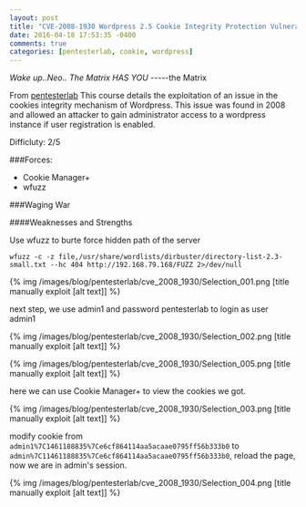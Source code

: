 ```yaml
---
layout: post
title: "CVE-2008-1930 Wordpress 2.5 Cookie Integrity Protection Vulnerability"
date: 2016-04-18 17:53:35 -0400
comments: true
categories: [pentesterlab, cookie, wordpress]
---
```


*Wake up..Neo.. The Matrix HAS YOU* -----the Matrix

From [pentesterlab](https://pentesterlab.com/exercises/cve-2008-1930/course)
This course details the exploitation of an issue in the cookies integrity mechanism of Wordpress. This issue was found in 2008 and allowed an attacker to gain administrator access to a wordpress instance if user registration is enabled.

Difficluty: 2/5
<!--more-->


###Forces:

* Cookie Manager+
* wfuzz


###Waging War

####Weaknesses and Strengths

Use wfuzz to burte force hidden path of the server

```
wfuzz -c -z file,/usr/share/wordlists/dirbuster/directory-list-2.3-small.txt --hc 404 http://192.168.79.168/FUZZ 2>/dev/null
```

{% img  /images/blog/pentesterlab/cve_2008_1930/Selection_001.png   [title manually exploit [alt text]] %}


next step, we use admin1 and password pentesterlab to login as user admin1

{% img  /images/blog/pentesterlab/cve_2008_1930/Selection_002.png   [title manually exploit [alt text]] %}

{% img  /images/blog/pentesterlab/cve_2008_1930/Selection_005.png   [title manually exploit [alt text]] %}

here we can use Cookie Manager+ to view the cookies we got.

{% img  /images/blog/pentesterlab/cve_2008_1930/Selection_003.png   [title manually exploit [alt text]] %}

modify cookie from `admin1%7C1461188835%7Ce6cf864114aa5acaae0795ff56b333b0` to `admin%7C11461188835%7Ce6cf864114aa5acaae0795ff56b333b0`, reload the page, now we are in admin's session.

{% img  /images/blog/pentesterlab/cve_2008_1930/Selection_004.png   [title manually exploit [alt text]] %}

